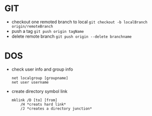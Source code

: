 # GIT
  - checkout one remoted branch to local 
    ```git checkout -b localBranch origin/remoteBranch```
  - push a tag 
    ```git push origin tagName```
  - delete remote branch 
    ```git push origin --delete branchname```

# DOS
  - check user info and group info
    ``` 
    net localgroup [groupname] 
    net user username 
    ```

  - create directory symbol link 
    ``` 
    mklink /D [to] [from] 
        /H *creats hard link*
        /J *creates a directory junction*
    ```
